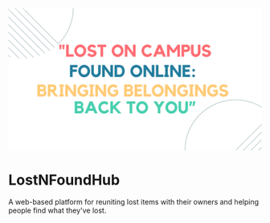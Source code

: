 ![Slogan](https://github.com/Vishal-1004/LostNFoundHub/blob/main/Images/SloganPic.png)

# LostNFoundHub
A web-based platform for reuniting lost items with their owners and helping people find what they've lost.
